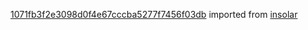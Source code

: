 [1071fb3f2e3098d0f4e67cccba5277f7456f03db](https://github.com/insolar/insolar/commit/1071fb3f2e3098d0f4e67cccba5277f7456f03db) imported from [insolar](https://github.com/insolar/insolar)
